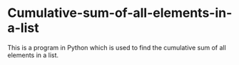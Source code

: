 # Cumulative-sum-of-all-elements-in-a-list
This is a program in Python which is used to find the cumulative sum of all elements in a list.
